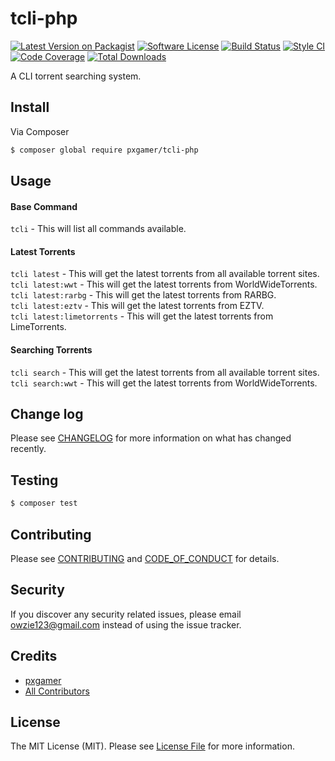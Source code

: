 # tcli-php

[![Latest Version on Packagist][ico-version]][link-packagist]
[![Software License][ico-license]](LICENSE.md)
[![Build Status][ico-travis]][link-travis]
[![Style CI][ico-styleci]][link-styleci]
[![Code Coverage][ico-code-quality]][link-code-quality]
[![Total Downloads][ico-downloads]][link-downloads]

A CLI torrent searching system.

## Install

Via Composer

``` bash
$ composer global require pxgamer/tcli-php
```

## Usage

#### Base Command
`tcli` - This will list all commands available.

#### Latest Torrents
`tcli latest` - This will get the latest torrents from all available torrent sites.  
`tcli latest:wwt` - This will get the latest torrents from WorldWideTorrents.  
`tcli latest:rarbg` - This will get the latest torrents from RARBG.  
`tcli latest:eztv` - This will get the latest torrents from EZTV.  
`tcli latest:limetorrents` - This will get the latest torrents from LimeTorrents.  

#### Searching Torrents
`tcli search` - This will get the latest torrents from all available torrent sites.  
`tcli search:wwt` - This will get the latest torrents from WorldWideTorrents.  

## Change log

Please see [CHANGELOG](CHANGELOG.md) for more information on what has changed recently.

## Testing

``` bash
$ composer test
```

## Contributing

Please see [CONTRIBUTING](CONTRIBUTING.md) and [CODE_OF_CONDUCT](CODE_OF_CONDUCT.md) for details.

## Security

If you discover any security related issues, please email owzie123@gmail.com instead of using the issue tracker.

## Credits

- [pxgamer][link-author]
- [All Contributors][link-contributors]

## License

The MIT License (MIT). Please see [License File](LICENSE.md) for more information.

[ico-version]: https://img.shields.io/packagist/v/pxgamer/tcli-php.svg?style=flat-square
[ico-license]: https://img.shields.io/badge/license-MIT-brightgreen.svg?style=flat-square
[ico-travis]: https://img.shields.io/travis/pxgamer/tcli-php/master.svg?style=flat-square
[ico-styleci]: https://styleci.io/repos/87924479/shield
[ico-code-quality]: https://img.shields.io/codecov/c/github/pxgamer/tcli-php.svg?style=flat-square
[ico-downloads]: https://img.shields.io/packagist/dt/pxgamer/tcli-php.svg?style=flat-square

[link-packagist]: https://packagist.org/packages/pxgamer/tcli-php
[link-travis]: https://travis-ci.org/pxgamer/tcli-php
[link-styleci]: https://styleci.io/repos/87924479
[link-code-quality]: https://codecov.io/gh/pxgamer/tcli-php
[link-downloads]: https://packagist.org/packages/pxgamer/tcli-php
[link-author]: https://github.com/pxgamer
[link-contributors]: ../../contributors
